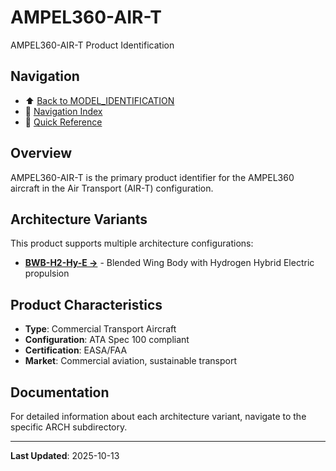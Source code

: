 # AMPEL360-AIR-T

AMPEL360-AIR-T Product Identification

## Navigation

- ⬆️ [Back to MODEL_IDENTIFICATION](../README.md)
- 🧭 [Navigation Index](../NAVIGATION_INDEX.md)
- 🚀 [Quick Reference](../TFA_QUICK_REFERENCE.md)

## Overview

AMPEL360-AIR-T is the primary product identifier for the AMPEL360 aircraft in the Air Transport (AIR-T) configuration.

## Architecture Variants

This product supports multiple architecture configurations:

- **[BWB-H2-Hy-E →](./ARCH/BWB-H2-Hy-E/README.md)** - Blended Wing Body with Hydrogen Hybrid Electric propulsion

## Product Characteristics

- **Type**: Commercial Transport Aircraft
- **Configuration**: ATA Spec 100 compliant
- **Certification**: EASA/FAA
- **Market**: Commercial aviation, sustainable transport

## Documentation

For detailed information about each architecture variant, navigate to the specific ARCH subdirectory.

---

**Last Updated**: 2025-10-13
